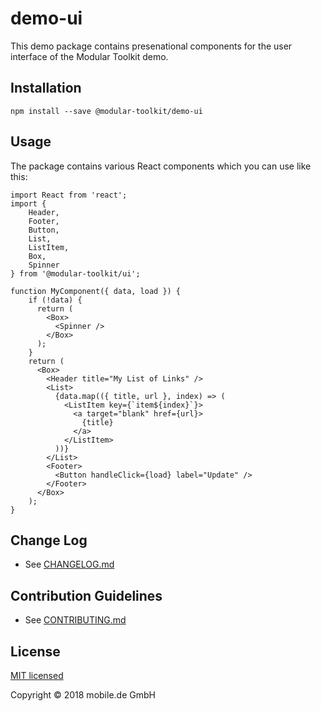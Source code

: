 # demo-ui

This demo package contains presenational components for the user interface of the Modular Toolkit demo.

## Installation

    npm install --save @modular-toolkit/demo-ui

## Usage

The package contains various React components which you can use like this:

    import React from 'react';
    import {
        Header,
        Footer,
        Button,
        List,
        ListItem,
        Box,
        Spinner
    } from '@modular-toolkit/ui';
    
    function MyComponent({ data, load }) {
        if (!data) {
          return (
            <Box>
              <Spinner />
            </Box>
          );
        }
        return (
          <Box>
            <Header title="My List of Links" />
            <List>
              {data.map(({ title, url }, index) => (
                <ListItem key={`item${index}`}>
                  <a target="blank" href={url}>
                    {title}
                  </a>
                </ListItem>
              ))}
            </List>
            <Footer>
              <Button handleClick={load} label="Update" />
            </Footer>
          </Box>
        );
    }

## Change Log

* See [CHANGELOG.md](CHANGELOG.md)

## Contribution Guidelines

* See [CONTRIBUTING.md](../../CONTRIBUTING.md)

## License

[MIT licensed](LICENSE)

Copyright © 2018 mobile.de GmbH
